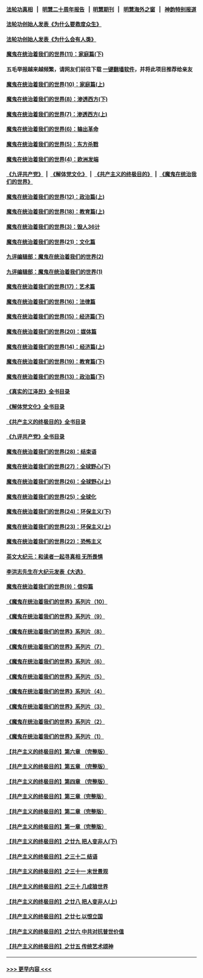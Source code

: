 #### [法轮功真相](https://github.com/gfw-breaker/truth/blob/master/README.md?t=0) &nbsp;&nbsp;|&nbsp;&nbsp; [明慧二十周年报告](https://github.com/gfw-breaker/mh-reports/blob/master/README.md?t=0) &nbsp;&nbsp;|&nbsp;&nbsp;[明慧期刊](https://github.com/gfw-breaker/mh-qikan) &nbsp;&nbsp;|&nbsp;&nbsp; [明慧海外之窗](https://github.com/gfw-breaker/mh-news/blob/master/README.md?t=0) &nbsp;&nbsp;|&nbsp;&nbsp; [神韵特别报道](https://github.com/gfw-breaker/mh-news/blob/master/shenyun.md?t=0)
#### [法轮功创始人发表《为什么要救度众生》](../pages/nsc422/n13975246.md?t=05020643) 
#### [法轮功创始人发表《为什么会有人类》](../pages/nsc422/n13912117.md?t=05020643) 
#### [魔鬼在统治着我们的世界(11)：家庭篇(下)](../pages/nsc422/n10440961.md?t=05020643) 
#### 五毛举报越来越频繁，请网友们前往下载 [一键翻墙软件](https://github.com/gfw-breaker/ssr-accounts)，并将此项目推荐给亲友
#### [魔鬼在统治着我们的世界(10)：家庭篇(上)](../pages/nsc422/n10435448.md?t=05020643) 
#### [魔鬼在统治着我们的世界(8)：渗透西方(下)](../pages/nsc422/n10429603.md?t=05020643) 
#### [魔鬼在统治着我们的世界(7)：渗透西方(上)](../pages/nsc422/n10426013.md?t=05020643) 
#### [魔鬼在统治着我们的世界(6)：输出革命](../pages/nsc422/n10421536.md?t=05020643) 
#### [魔鬼在统治着我们的世界(5)：东方杀戮](../pages/nsc422/n10417707.md?t=05020643) 
#### [魔鬼在统治着我们的世界(4)：欧洲发端](../pages/nsc422/n10414890.md?t=05020643) 
#### [《九评共产党》](https://github.com/begood0513/9ping.md/blob/master/README.md) &nbsp;|&nbsp; [《解体党文化》](../../../../jtdwh.md/blob/master/README.md)  &nbsp;|&nbsp; [《共产主义的终极目的》](../../../../gczydzjmd.md/blob/master/README.md) &nbsp;|&nbsp; [《魔鬼在统治我们的世界》](../../../../mgztzwmdsj.md/blob/master/README.md) 
#### [魔鬼在统治着我们的世界(12)：政治篇(上)](../pages/nsc422/n10444576.md?t=05020643) 
#### [魔鬼在统治着我们的世界(18)：教育篇(上)](../pages/nsc422/n10526970.md?t=05020643) 
#### [魔鬼在统治着我们的世界(3)：毁人36计](../pages/nsc422/n10411583.md?t=05020643) 
#### [魔鬼在统治着我们的世界(21)：文化篇](../pages/nsc422/n10597706.md?t=05020643) 
#### [九评编辑部：魔鬼在统治着我们的世界(2)](../pages/nsc422/n10410036.md?t=05020643) 
#### [九评编辑部：魔鬼在统治着我们的世界(1)](../pages/nsc422/n10406825.md?t=05020643) 
#### [魔鬼在统治着我们的世界(17)：艺术篇](../pages/nsc422/n10499093.md?t=05020643) 
#### [魔鬼在统治着我们的世界(16)：法律篇](../pages/nsc422/n10485969.md?t=05020643) 
#### [魔鬼在统治着我们的世界(15)：经济篇(下)](../pages/nsc422/n10469975.md?t=05020643) 
#### [魔鬼在统治着我们的世界(20)：媒体篇](../pages/nsc422/n10586579.md?t=05020643) 
#### [魔鬼在统治着我们的世界(14)：经济篇(上)](../pages/nsc422/n10457370.md?t=05020643) 
#### [魔鬼在统治着我们的世界(19)：教育篇(下)](../pages/nsc422/n10564808.md?t=05020643) 
#### [魔鬼在统治着我们的世界(13)：政治篇(下)](../pages/nsc422/n10448270.md?t=05020643) 
#### [《真实的江泽民》全书目录](../pages/nsc422/n13721399.md?t=05020643) 
#### [《解体党文化》全书目录](../pages/nsc422/n13721157.md?t=05020643) 
#### [《共产主义的终极目的》全书目录](../pages/nsc422/n13721048.md?t=05020643) 
#### [《九评共产党》全书目录](../pages/nsc422/n13708085.md?t=05020643) 
#### [魔鬼在统治着我们的世界(28)：结束语](../pages/nsc422/n10936246.md?t=05020643) 
#### [魔鬼在统治着我们的世界(27)：全球野心(下)](../pages/nsc422/n10928319.md?t=05020643) 
#### [魔鬼在统治着我们的世界(26)：全球野心(上)](../pages/nsc422/n10900318.md?t=05020643) 
#### [魔鬼在统治着我们的世界(25)：全球化](../pages/nsc422/n10788205.md?t=05020643) 
#### [魔鬼在统治着我们的世界(24)：环保主义(下)](../pages/nsc422/n10695307.md?t=05020643) 
#### [魔鬼在统治着我们的世界(23)：环保主义(上)](../pages/nsc422/n10688613.md?t=05020643) 
#### [魔鬼在统治着我们的世界(22)：恐怖主义](../pages/nsc422/n10614727.md?t=05020643) 
#### [英文大纪元：和读者一起寻真相 无所畏惧](../pages/nsc422/n12542027.md?t=05020643) 
#### [李洪志先生在大纪元发表《大选》](../pages/nsc422/n12534746.md?t=05020643) 
#### [魔鬼在统治着我们的世界(9)：信仰篇](../pages/nsc422/n10432159.md?t=05020643) 
#### [《魔鬼在统治着我们的世界》系列片（10）](../pages/nsc422/n12292670.md?t=05020643) 
#### [《魔鬼在统治着我们的世界》系列片（9）](../pages/nsc422/n12290859.md?t=05020643) 
#### [《魔鬼在统治着我们的世界》系列片（8）](../pages/nsc422/n12287445.md?t=05020643) 
#### [《魔鬼在统治着我们的世界》系列片（7）](../pages/nsc422/n12283425.md?t=05020643) 
#### [《魔鬼在统治着我们的世界》系列片（6）](../pages/nsc422/n12282314.md?t=05020643) 
#### [《魔鬼在统治着我们的世界》系列片（5）](../pages/nsc422/n12281419.md?t=05020643) 
#### [《魔鬼在统治着我们的世界》系列片（4）](../pages/nsc422/n12274024.md?t=05020643) 
#### [《魔鬼在统治着我们的世界》系列片（3）](../pages/nsc422/n12271322.md?t=05020643) 
#### [《魔鬼在统治着我们的世界》系列片（2）](../pages/nsc422/n12269049.md?t=05020643) 
#### [《魔鬼在统治着我们的世界》系列片（1）](../pages/nsc422/n12267575.md?t=05020643) 
#### [【共产主义的终极目的】第六章 （完整版）](../pages/nsc422/n11428913.md?t=05020643) 
#### [【共产主义的终极目的】第五章 （完整版）](../pages/nsc422/n11428912.md?t=05020643) 
#### [【共产主义的终极目的】第四章 （完整版）](../pages/nsc422/n11428907.md?t=05020643) 
#### [【共产主义的终极目的】第三章（完整版）](../pages/nsc422/n11428848.md?t=05020643) 
#### [【共产主义的终极目的】第二章（完整版）](../pages/nsc422/n11428831.md?t=05020643) 
#### [【共产主义的终极目的】第一章（完整版）](../pages/nsc422/n11417651.md?t=05020643) 
#### [【共产主义的终极目的】之廿九 把人变非人(下)](../pages/nsc422/n11344140.md?t=05020643) 
#### [【共产主义的终极目的】之三十二 结语](../pages/nsc422/n11360535.md?t=05020643) 
#### [【共产主义的终极目的】之三十一 末世景观](../pages/nsc422/n11351129.md?t=05020643) 
#### [【共产主义的终极目的】之三十 几成狼世界](../pages/nsc422/n11348280.md?t=05020643) 
#### [【共产主义的终极目的】之廿八 把人变非人(上)](../pages/nsc422/n11340492.md?t=05020643) 
#### [【共产主义的终极目的】之廿七 以恨立国](../pages/nsc422/n11336944.md?t=05020643) 
#### [【共产主义的终极目的】之廿六 中共对抗普世价值](../pages/nsc422/n11324785.md?t=05020643) 
#### [【共产主义的终极目的】之廿五 传统艺术颂神](../pages/nsc422/n11296396.md?t=05020643) 

----
#### [ >>> 更早内容 <<< ](../indexes/nsc422-earlier.md)
